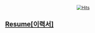 <div align=center>
 
 [![Hits](https://hits.seeyoufarm.com/api/count/incr/badge.svg?url=https%3A%2F%2Fgithub.com%2FJaeUkas%2Fhit-counter&count_bg=%2379C83D&title_bg=%23555555&icon=&icon_color=%23E7E7E7&title=hits&edge_flat=false)](https://hits.seeyoufarm.com)
 
</div>

## [Resume[이력서]][link]

[link]: https://github.com/JaeUkas/resume

<!--
### Hi there, I'm Jaeuk 👋
[![Anurag's github stats](https://github-readme-stats.vercel.app/api?username=JaeUkas&show_icons=true&hide=issues&count_private=true&include_all_commits=true)](https://github.com/anuraghazra/github-readme-stats)

### Online Judge
* BOJ :  [anytime96](https://www.acmicpc.net/user/anytime96)
  * solvedac : [anytime96](https://solved.ac/profile/anytime96)
  
[![Solved.ac
tier](http://mazassumnida.wtf/api/generate_badge?boj=anytime96)](https://solved.ac/anytime96)


**JaeUkas/JaeUkas** is a ✨ _special_ ✨ repository because its `README.md` (this file) appears on your GitHub profile.

Here are some ideas to get you started:

- 🔭 I’m currently working on ...
- 🌱 I’m currently learning ...
- 👯 I’m looking to collaborate on ...
- 🤔 I’m looking for help with ...
- 💬 Ask me about ...
- 📫 How to reach me: ...
- 😄 Pronouns: ...
- ⚡ Fun fact: ...
-->
